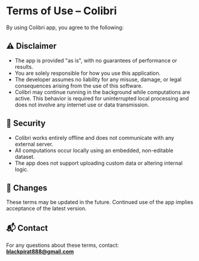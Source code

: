 # Terms of Use – Colibri 

By using Colibri app, you agree to the following:

## ⚠️ Disclaimer
- The app is provided "as is", with no guarantees of performance or results.
- You are solely responsible for how you use this application.
- The developer assumes no liability for any misuse, damage, or legal consequences arising from the use of this software.
- Colibri may continue running in the background while computations are active.
  This behavior is required for uninterrupted local processing and does not involve any internet use or data transmission.

## 🔐 Security
- Colibri works entirely offline and does not communicate with any external server.
- All computations occur locally using an embedded, non-editable dataset.
- The app does not support uploading custom data or altering internal logic.

## 🔄 Changes
These terms may be updated in the future. Continued use of the app implies acceptance of the latest version.

## 📬 Contact
For any questions about these terms, contact:  
**blackpirat888@gmail.com**
